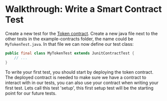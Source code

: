 # Walkthrough: Write a Smart Contract Test

Create a new test for the [Token contract](https://gitlab.com/partisiablockchain/language/example-contracts/-/tree/main/token?ref_type=heads). Create a new java file next to the other tests in the example-contracts folder,
the name could be `MyTokenTest.java`. In that file we can now define our test class:
```java
public final class MyTokenTest extends JunitContractTest {
    // ...
}
```

To write your first test, you should start by deploying the token contract.
The deployed contract is needed to make sure we have a contract to interact with in our tests, 
you can also use your contract when writing your first test. Lets call this test 'setup', 
this first setup test will be the starting point for our future tests.
